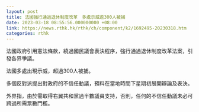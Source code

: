 ```yaml
---
layout: post
title: 法國強行通過退休制度改革　多處示威逾300人被捕
date: 2023-03-18 08:55:56.000000000 +08:00
link: https://news.rthk.hk/rthk/ch/component/k2/1692495-20230318.htm
categories: rthk
---
```


法國政府引用憲法條款，繞過國民議會表決程序，強行通過退休制度改革法案，引發各界爭議。

法國多處出現示威，超過300人被捕。

多個反對派提出對政府的不信任動議，預料在當地時間下星期初展開辯論及表決。

外界指，由於需取得右翼共和黨過半數議員支持，否則，任何的不信任動議未必可跨過所需票數門檻。
